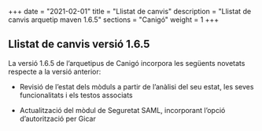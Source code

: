 +++
date        = "2021-02-01"
title       = "Llistat de canvis"
description = "Llistat de canvis arquetip maven 1.6.5"
sections    = "Canigó"
weight		= 1
+++

## Llistat de canvis versió 1.6.5

La versió 1.6.5 de l’arquetipus de Canigó incorpora les següents novetats respecte a la versió anterior:

* Revisió de l’estat dels mòduls a partir de l’anàlisi del seu estat, les seves funcionalitats i els testos associats

* Actualització del mòdul de Seguretat SAML, incorporant l’opció d’autorització per Gicar
